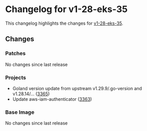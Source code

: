 # Changelog for v1-28-eks-35

This changelog highlights the changes for [v1-28-eks-35](https://github.com/aws/eks-distro/tree/v1-28-eks-35).

## Changes

### Patches
No changes since last release

### Projects
* Goland version update from upstream v1.29.9/.go-version and v1.28.14/… ([3365](https://github.com/aws/eks-distro/pull/3365))
* Update aws-iam-authenticator ([3363](https://github.com/aws/eks-distro/pull/3363))

### Base Image
No changes since last release

